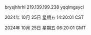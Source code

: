 brysjhhrhl 219.139.199.238 yqqlmgsycl

2024年 10月 25日 星期五 14:20:01 CST

2024年 10月 25日 星期五 06:20:01 GMT
